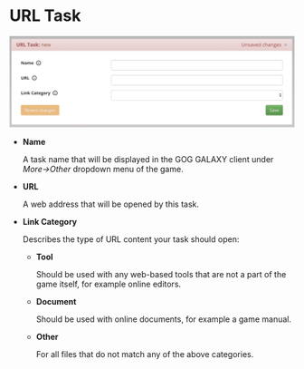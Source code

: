 # URL Task

![URL Task](_assets/bc-url-task.png)

- **Name**

    A task name that will be displayed in the GOG GALAXY client under *More→Other* dropdown menu of the game.

- **URL**

    A web address that will be opened by this task.

- **Link Category**

    Describes the type of URL content your task should open:

    - **Tool**

        Should be used with any web-based tools that are not a part of the game itself, for example online editors.

    - **Document**

        Should be used with online documents, for example a game manual.

    - **Other**

        For all files that do not match any of the above categories.